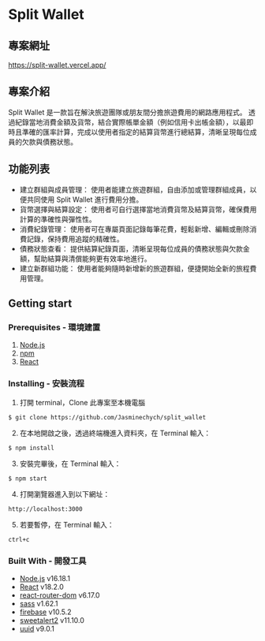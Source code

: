 # Split Wallet

## 專案網址
https://split-wallet.vercel.app/

## 專案介紹
Split Wallet 是一款旨在解決旅遊團隊或朋友間分擔旅遊費用的網路應用程式。
透過紀錄當地消費金額及貨幣，結合實際帳單金額（例如信用卡出帳金額），以最即時且準確的匯率計算，完成以使用者指定的結算貨幣進行總結算，清晰呈現每位成員的欠款與債務狀態。

## 功能列表
- 建立群組與成員管理： 使用者能建立旅遊群組，自由添加或管理群組成員，以便共同使用 Split Wallet 進行費用分擔。
- 貨幣選擇與結算設定： 使用者可自行選擇當地消費貨幣及結算貨幣，確保費用計算的準確性與彈性性。
- 消費紀錄管理： 使用者可在專屬頁面記錄每筆花費，輕鬆新增、編輯或刪除消費記錄，保持費用追蹤的精確性。
- 債務狀態查看： 提供結算紀錄頁面，清晰呈現每位成員的債務狀態與欠款金額，幫助結算與清償能夠更有效率地進行。
- 建立新群組功能： 使用者能夠隨時新增新的旅遊群組，便捷開始全新的旅程費用管理。

## Getting start

### Prerequisites - 環境建置

1. [Node.js](https://nodejs.org/en/)
2. [npm](https://www.npmjs.com/)
3. [React](https://www.npmjs.com/package/react)

### Installing - 安裝流程

1.  打開 terminal，Clone 此專案至本機電腦
```
$ git clone https://github.com/Jasminechych/split_wallet
```
2.  在本地開啟之後，透過終端機進入資料夾，在 Terminal 輸入：
```
$ npm install
```
3.  安裝完畢後，在 Terminal 輸入：
```
$ npm start
```
4.  打開瀏覽器進入到以下網址：
```
http://localhost:3000
```
5.  若要暫停，在 Terminal 輸入：
```
ctrl+c
```

### Built With - 開發工具

- [Node.js](https://nodejs.org/en/) v16.18.1
- [React](https://www.npmjs.com/package/react) v18.2.0
- [react-router-dom](https://www.npmjs.com/package/react-router-dom) v6.17.0
- [sass](https://www.npmjs.com/package/sass) v1.62.1
- [firebase](https://firebase.google.com/) v10.5.2
- [sweetalert2](https://sweetalert2.github.io/) v11.10.0
- [uuid](https://www.npmjs.com/package/uuid) v9.0.1
